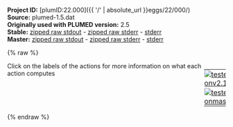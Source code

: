**Project ID:** [plumID:22.000]({{ '/' | absolute_url }}eggs/22/000/)  
**Source:** plumed-1.5.dat  
**Originally used with PLUMED version:** 2.5  
**Stable:** [zipped raw stdout](plumed-1.5.dat.plumed.stdout.txt.zip) - [zipped raw stderr](plumed-1.5.dat.plumed.stderr.txt.zip) - [stderr](plumed-1.5.dat.plumed.stderr)  
**Master:** [zipped raw stdout](plumed-1.5.dat.plumed_master.stdout.txt.zip) - [zipped raw stderr](plumed-1.5.dat.plumed_master.stderr.txt.zip) - [stderr](plumed-1.5.dat.plumed_master.stderr)  

{% raw %}
<div style="width: 100%; float:left">
<div style="width: 90%; float:left" id="value_details_data/plumed-1.5.dat"> Click on the labels of the actions for more information on what each action computes </div>
<div style="width: 10%; float:left"><table><tr><td style="padding:1px"><a href="plumed-1.5.dat.plumed.stderr"><img src="https://img.shields.io/badge/v2.10-passing-green.svg" alt="tested onv2.10" /></a></td></tr><tr><td style="padding:1px"><a href="plumed-1.5.dat.plumed_master.stderr"><img src="https://img.shields.io/badge/master-passing-green.svg" alt="tested onmaster" /></a></td></tr></table></div></div>
<pre style="width=97%;">
<span id="data/plumed-1.5.datplumed-common-1.dat_short"><span class="plumedtooltip" style="color:green">INCLUDE<span class="right">Includes an external input file, similar to #include in C preprocessor. <a href="https://www.plumed.org/doc-master/user-doc/html/_i_n_c_l_u_d_e.html">More details</a>. Show <a class="toggler" href='javascript:;' onclick='toggleDisplay("data/plumed-1.5.datplumed-common-1.dat");'>included file</a><i></i></span></span> <span class="plumedtooltip">FILE<span class="right">file to be included<i></i></span></span>=<a class="toggler" href='javascript:;' onclick='toggleDisplay("data/plumed-1.5.datplumed-common-1.dat");'>plumed-common-1.dat</a>
</span><span id="data/plumed-1.5.datplumed-common-1.dat_long" style="display:none;"><span style="color:blue" class="comment"># The command:
</span><span class="toggler" style="color:red" onclick='toggleDisplay("data/plumed-1.5.datplumed-common-1.dat")'># INCLUDE FILE=plumed-common-1.dat
</span><span style="color:blue" class="comment"># ensures PLUMED loads the contents of the file called plumed-common-1.dat</span>
<span style="color:blue" class="comment"># The contents of this file are shown below (click the red comment to hide them).</span>
<span style="display:none;" id="data/plumed-1.5.datplumed-common-1.dat">The INCLUDE action with label <b>plumed-common-1.dat</b> calculates something</span><span class="plumedtooltip" style="color:green">UNITS<span class="right">This command sets the internal units for the code. <a href="https://www.plumed.org/doc-master/user-doc/html/_u_n_i_t_s.html" style="color:green">More details</a><i></i></span></span> <span class="plumedtooltip">LENGTH<span class="right">the units of lengths<i></i></span></span>=nm <span class="plumedtooltip">TIME<span class="right">the units of time<i></i></span></span>=ps  <span class="plumedtooltip">ENERGY<span class="right">the units of energy<i></i></span></span>=kj/mol
<span style="display:none;" id="data/plumed-1.5.dat">The UNITS action with label <b></b> calculates something</span><span class="plumedtooltip" style="color:green">MOLINFO<span class="right">This command is used to provide information on the molecules that are present in your system. <a href="https://www.plumed.org/doc-master/user-doc/html/_m_o_l_i_n_f_o.html" style="color:green">More details</a><i></i></span></span> <span class="plumedtooltip">STRUCTURE<span class="right">a file in pdb format containing a reference structure<i></i></span></span>=1.pdb
<span class="plumedtooltip" style="color:green">RANDOM_EXCHANGES<span class="right">Set random pattern for exchanges. <a href="https://www.plumed.org/doc-master/user-doc/html/_r_a_n_d_o_m__e_x_c_h_a_n_g_e_s.html" style="color:green">More details</a><i></i></span></span>
<br/><b name="data/plumed-1.5.dathbond" onclick='showPath("data/plumed-1.5.dat","data/plumed-1.5.dathbond","data/plumed-1.5.dathbond","black")'>hbond</b><span style="display:none;" id="data/plumed-1.5.dathbond">The CONTACTMAP action with label <b>hbond</b> calculates the following quantities:<table  align="center" frame="void" width="95%" cellpadding="5%"><tr><td width="5%"><b> Quantity </b>  </td><td width="5%"><b> Type </b>  </td><td><b> Description </b> </td></tr><tr><td width="5%">hbond</td><td width="5%"><font color="black">scalar</font></td><td>the sum of all the switching function on all the distances</td></tr></table></span>: <span class="plumedtooltip" style="color:green">CONTACTMAP<span class="right">Calculate the distances between a number of pairs of atoms and transform each distance by a switching function. <a href="https://www.plumed.org/doc-master/user-doc/html/_c_o_n_t_a_c_t_m_a_p.html" style="color:green">More details</a><i></i></span></span> <span class="plumedtooltip">ATOMS1<span class="right">the atoms involved in each of the contacts you wish to calculate<i></i></span></span>=5568,5504 <span class="plumedtooltip">SWITCH1<span class="right">The switching functions to use for each of the contacts in your map<i></i></span></span>={Q R_0=0.01 BETA=50.0 LAMBDA=1.5 REF=0.32} <span class="plumedtooltip">WEIGHT1<span class="right">A weight value for a given contact, by default is 1<i></i></span></span>=0.09091 <span class="plumedtooltip">ATOMS2<span class="right">the atoms involved in each of the contacts you wish to calculate<i></i></span></span>=5546,5491 <span class="plumedtooltip">SWITCH2<span class="right">The switching functions to use for each of the contacts in your map<i></i></span></span>={Q R_0=0.01 BETA=50.0 LAMBDA=1.5 REF=0.32} <span class="plumedtooltip">WEIGHT2<span class="right">A weight value for a given contact, by default is 1<i></i></span></span>=0.09091 <span class="plumedtooltip">ATOMS3<span class="right">the atoms involved in each of the contacts you wish to calculate<i></i></span></span>=5524,5471 <span class="plumedtooltip">SWITCH3<span class="right">The switching functions to use for each of the contacts in your map<i></i></span></span>={Q R_0=0.01 BETA=50.0 LAMBDA=1.5 REF=0.32} <span class="plumedtooltip">WEIGHT3<span class="right">A weight value for a given contact, by default is 1<i></i></span></span>=0.09091 <span class="plumedtooltip">ATOMS4<span class="right">the atoms involved in each of the contacts you wish to calculate<i></i></span></span>=5505,5452 <span class="plumedtooltip">SWITCH4<span class="right">The switching functions to use for each of the contacts in your map<i></i></span></span>={Q R_0=0.01 BETA=50.0 LAMBDA=1.5 REF=0.32} <span class="plumedtooltip">WEIGHT4<span class="right">A weight value for a given contact, by default is 1<i></i></span></span>=0.09091 <span class="plumedtooltip">ATOMS5<span class="right">the atoms involved in each of the contacts you wish to calculate<i></i></span></span>=5492,5438 <span class="plumedtooltip">SWITCH5<span class="right">The switching functions to use for each of the contacts in your map<i></i></span></span>={Q R_0=0.01 BETA=50.0 LAMBDA=1.5 REF=0.32} <span class="plumedtooltip">WEIGHT5<span class="right">A weight value for a given contact, by default is 1<i></i></span></span>=0.09091 <span class="plumedtooltip">ATOMS6<span class="right">the atoms involved in each of the contacts you wish to calculate<i></i></span></span>=5472,5419 <span class="plumedtooltip">SWITCH6<span class="right">The switching functions to use for each of the contacts in your map<i></i></span></span>={Q R_0=0.01 BETA=50.0 LAMBDA=1.5 REF=0.32} <span class="plumedtooltip">WEIGHT6<span class="right">A weight value for a given contact, by default is 1<i></i></span></span>=0.09091 <span class="plumedtooltip">ATOMS7<span class="right">the atoms involved in each of the contacts you wish to calculate<i></i></span></span>=5453,5403 <span class="plumedtooltip">SWITCH7<span class="right">The switching functions to use for each of the contacts in your map<i></i></span></span>={Q R_0=0.01 BETA=50.0 LAMBDA=1.5 REF=0.32} <span class="plumedtooltip">WEIGHT7<span class="right">A weight value for a given contact, by default is 1<i></i></span></span>=0.09091 <span class="plumedtooltip">ATOMS8<span class="right">the atoms involved in each of the contacts you wish to calculate<i></i></span></span>=5439,5384 <span class="plumedtooltip">SWITCH8<span class="right">The switching functions to use for each of the contacts in your map<i></i></span></span>={Q R_0=0.01 BETA=50.0 LAMBDA=1.5 REF=0.32} <span class="plumedtooltip">WEIGHT8<span class="right">A weight value for a given contact, by default is 1<i></i></span></span>=0.09091 <span class="plumedtooltip">ATOMS9<span class="right">the atoms involved in each of the contacts you wish to calculate<i></i></span></span>=5420,5368 <span class="plumedtooltip">SWITCH9<span class="right">The switching functions to use for each of the contacts in your map<i></i></span></span>={Q R_0=0.01 BETA=50.0 LAMBDA=1.5 REF=0.32} <span class="plumedtooltip">WEIGHT9<span class="right">A weight value for a given contact, by default is 1<i></i></span></span>=0.09091 <span class="plumedtooltip">ATOMS10<span class="right">the atoms involved in each of the contacts you wish to calculate<i></i></span></span>=5404,5354 <span class="plumedtooltip">SWITCH10<span class="right">The switching functions to use for each of the contacts in your map<i></i></span></span>={Q R_0=0.01 BETA=50.0 LAMBDA=1.5 REF=0.32} <span class="plumedtooltip">WEIGHT10<span class="right">A weight value for a given contact, by default is 1<i></i></span></span>=0.09091 <span class="plumedtooltip">ATOMS11<span class="right">the atoms involved in each of the contacts you wish to calculate<i></i></span></span>=5385,5344 <span class="plumedtooltip">SWITCH11<span class="right">The switching functions to use for each of the contacts in your map<i></i></span></span>={Q R_0=0.01 BETA=50.0 LAMBDA=1.5 REF=0.32} <span class="plumedtooltip">WEIGHT11<span class="right">A weight value for a given contact, by default is 1<i></i></span></span>=0.09091 <span class="plumedtooltip">SUM<span class="right"> calculate the sum of all the contacts in the input<i></i></span></span> 
<br/><b name="data/plumed-1.5.datantibeta" onclick='showPath("data/plumed-1.5.dat","data/plumed-1.5.datantibeta","data/plumed-1.5.datantibeta","black")'>antibeta</b><span style="display:none;" id="data/plumed-1.5.datantibeta">The CONTACTMAP action with label <b>antibeta</b> calculates the following quantities:<table  align="center" frame="void" width="95%" cellpadding="5%"><tr><td width="5%"><b> Quantity </b>  </td><td width="5%"><b> Type </b>  </td><td><b> Description </b> </td></tr><tr><td width="5%">antibeta</td><td width="5%"><font color="black">scalar</font></td><td>the sum of all the switching function on all the distances</td></tr></table></span>: <span class="plumedtooltip" style="color:green">CONTACTMAP<span class="right">Calculate the distances between a number of pairs of atoms and transform each distance by a switching function. <a href="https://www.plumed.org/doc-master/user-doc/html/_c_o_n_t_a_c_t_m_a_p.html" style="color:green">More details</a><i></i></span></span> <span class="plumedtooltip">ATOMS1<span class="right">the atoms involved in each of the contacts you wish to calculate<i></i></span></span>=3788,5453 <span class="plumedtooltip">SWITCH1<span class="right">The switching functions to use for each of the contacts in your map<i></i></span></span>={Q R_0=0.01 BETA=50.0 LAMBDA=1.5 REF=0.42} <span class="plumedtooltip">WEIGHT1<span class="right">A weight value for a given contact, by default is 1<i></i></span></span>=0.09091 <span class="plumedtooltip">ATOMS2<span class="right">the atoms involved in each of the contacts you wish to calculate<i></i></span></span>=3788,5471 <span class="plumedtooltip">SWITCH2<span class="right">The switching functions to use for each of the contacts in your map<i></i></span></span>={Q R_0=0.01 BETA=50.0 LAMBDA=1.5 REF=0.45} <span class="plumedtooltip">WEIGHT2<span class="right">A weight value for a given contact, by default is 1<i></i></span></span>=0.09091 <span class="plumedtooltip">ATOMS3<span class="right">the atoms involved in each of the contacts you wish to calculate<i></i></span></span>=3788,5472 <span class="plumedtooltip">SWITCH3<span class="right">The switching functions to use for each of the contacts in your map<i></i></span></span>={Q R_0=0.01 BETA=50.0 LAMBDA=1.5 REF=0.39} <span class="plumedtooltip">WEIGHT3<span class="right">A weight value for a given contact, by default is 1<i></i></span></span>=0.09091 <span class="plumedtooltip">ATOMS4<span class="right">the atoms involved in each of the contacts you wish to calculate<i></i></span></span>=3788,5487 <span class="plumedtooltip">SWITCH4<span class="right">The switching functions to use for each of the contacts in your map<i></i></span></span>={Q R_0=0.01 BETA=50.0 LAMBDA=1.5 REF=0.34} <span class="plumedtooltip">WEIGHT4<span class="right">A weight value for a given contact, by default is 1<i></i></span></span>=0.09091 <span class="plumedtooltip">ATOMS5<span class="right">the atoms involved in each of the contacts you wish to calculate<i></i></span></span>=3769,5487 <span class="plumedtooltip">SWITCH5<span class="right">The switching functions to use for each of the contacts in your map<i></i></span></span>={Q R_0=0.01 BETA=50.0 LAMBDA=1.5 REF=0.45} <span class="plumedtooltip">WEIGHT5<span class="right">A weight value for a given contact, by default is 1<i></i></span></span>=0.09091 <span class="plumedtooltip">ATOMS6<span class="right">the atoms involved in each of the contacts you wish to calculate<i></i></span></span>=3768,5487 <span class="plumedtooltip">SWITCH6<span class="right">The switching functions to use for each of the contacts in your map<i></i></span></span>={Q R_0=0.01 BETA=50.0 LAMBDA=1.5 REF=0.31} <span class="plumedtooltip">WEIGHT6<span class="right">A weight value for a given contact, by default is 1<i></i></span></span>=0.09091 <span class="plumedtooltip">ATOMS7<span class="right">the atoms involved in each of the contacts you wish to calculate<i></i></span></span>=3768,5488 <span class="plumedtooltip">SWITCH7<span class="right">The switching functions to use for each of the contacts in your map<i></i></span></span>={Q R_0=0.01 BETA=50.0 LAMBDA=1.5 REF=0.45} <span class="plumedtooltip">WEIGHT7<span class="right">A weight value for a given contact, by default is 1<i></i></span></span>=0.09091 <span class="plumedtooltip">ATOMS8<span class="right">the atoms involved in each of the contacts you wish to calculate<i></i></span></span>=3768,5505 <span class="plumedtooltip">SWITCH8<span class="right">The switching functions to use for each of the contacts in your map<i></i></span></span>={Q R_0=0.01 BETA=50.0 LAMBDA=1.5 REF=0.31} <span class="plumedtooltip">WEIGHT8<span class="right">A weight value for a given contact, by default is 1<i></i></span></span>=0.09091 <span class="plumedtooltip">ATOMS9<span class="right">the atoms involved in each of the contacts you wish to calculate<i></i></span></span>=3768,5523 <span class="plumedtooltip">SWITCH9<span class="right">The switching functions to use for each of the contacts in your map<i></i></span></span>={Q R_0=0.01 BETA=50.0 LAMBDA=1.5 REF=0.37} <span class="plumedtooltip">WEIGHT9<span class="right">A weight value for a given contact, by default is 1<i></i></span></span>=0.09091 <span class="plumedtooltip">ATOMS10<span class="right">the atoms involved in each of the contacts you wish to calculate<i></i></span></span>=3747,5505 <span class="plumedtooltip">SWITCH10<span class="right">The switching functions to use for each of the contacts in your map<i></i></span></span>={Q R_0=0.01 BETA=50.0 LAMBDA=1.5 REF=0.44} <span class="plumedtooltip">WEIGHT10<span class="right">A weight value for a given contact, by default is 1<i></i></span></span>=0.09091 <span class="plumedtooltip">ATOMS11<span class="right">the atoms involved in each of the contacts you wish to calculate<i></i></span></span>=3747,5523 <span class="plumedtooltip">SWITCH11<span class="right">The switching functions to use for each of the contacts in your map<i></i></span></span>={Q R_0=0.01 BETA=50.0 LAMBDA=1.5 REF=0.29} <span class="plumedtooltip">WEIGHT11<span class="right">A weight value for a given contact, by default is 1<i></i></span></span>=0.09091 <span class="plumedtooltip">SUM<span class="right"> calculate the sum of all the contacts in the input<i></i></span></span>
<br/><b name="data/plumed-1.5.datanti1" onclick='showPath("data/plumed-1.5.dat","data/plumed-1.5.datanti1","data/plumed-1.5.datanti1","black")'>anti1</b><span style="display:none;" id="data/plumed-1.5.datanti1">The SUM action with label <b>anti1</b> calculates the following quantities:<table  align="center" frame="void" width="95%" cellpadding="5%"><tr><td width="5%"><b> Quantity </b>  </td><td width="5%"><b> Type </b>  </td><td><b> Description </b> </td></tr><tr><td width="5%">anti1</td><td width="5%"><font color="black">scalar</font></td><td>the sum of all the elements in the input vector</td></tr></table></span>: <span class="plumedtooltip" style="color:green">ANTIBETARMSD<span class="right">Probe the antiparallel beta sheet content of your protein structure. <a href="https://www.plumed.org/doc-master/user-doc/html/_a_n_t_i_b_e_t_a_r_m_s_d.html" style="color:green">More details</a><i></i></span></span> <span class="plumedtooltip">RESIDUES<span class="right">this command is used to specify the set of residues that could conceivably form part of the secondary structure<i></i></span></span>=377,378,379,380,381,382,383,384,32,33,34,35,36,37,38 <span class="plumedtooltip">TYPE<span class="right"> the manner in which RMSD alignment is performed<i></i></span></span>=OPTIMAL <span class="plumedtooltip">R_0<span class="right">The r_0 parameter of the switching function<i></i></span></span>=0.1  <span class="plumedtooltip">STRANDS_CUTOFF<span class="right">If in a segment of protein the two strands are further apart then the calculation of the actual RMSD is skipped as the structure is very far from being beta-sheet like<i></i></span></span>=1 <span class="plumedtooltip">STYLE<span class="right"> Antiparallel beta sheets can either form in a single chain or from a pair of chains<i></i></span></span>=inter
<b name="data/plumed-1.5.datanti2" onclick='showPath("data/plumed-1.5.dat","data/plumed-1.5.datanti2","data/plumed-1.5.datanti2","black")'>anti2</b><span style="display:none;" id="data/plumed-1.5.datanti2">The SUM action with label <b>anti2</b> calculates the following quantities:<table  align="center" frame="void" width="95%" cellpadding="5%"><tr><td width="5%"><b> Quantity </b>  </td><td width="5%"><b> Type </b>  </td><td><b> Description </b> </td></tr><tr><td width="5%">anti2</td><td width="5%"><font color="black">scalar</font></td><td>the sum of all the elements in the input vector</td></tr></table></span>: <span class="plumedtooltip" style="color:green">ANTIBETARMSD<span class="right">Probe the antiparallel beta sheet content of your protein structure. <a href="https://www.plumed.org/doc-master/user-doc/html/_a_n_t_i_b_e_t_a_r_m_s_d.html" style="color:green">More details</a><i></i></span></span> <span class="plumedtooltip">RESIDUES<span class="right">this command is used to specify the set of residues that could conceivably form part of the secondary structure<i></i></span></span>=430,431,432,433,434,435,32,33,34,35,36,37 <span class="plumedtooltip">TYPE<span class="right"> the manner in which RMSD alignment is performed<i></i></span></span>=OPTIMAL <span class="plumedtooltip">R_0<span class="right">The r_0 parameter of the switching function<i></i></span></span>=0.1  <span class="plumedtooltip">STRANDS_CUTOFF<span class="right">If in a segment of protein the two strands are further apart then the calculation of the actual RMSD is skipped as the structure is very far from being beta-sheet like<i></i></span></span>=1 <span class="plumedtooltip">STYLE<span class="right"> Antiparallel beta sheets can either form in a single chain or from a pair of chains<i></i></span></span>=inter

<b name="data/plumed-1.5.datinteract" onclick='showPath("data/plumed-1.5.dat","data/plumed-1.5.datinteract","data/plumed-1.5.datinteract","black")'>interact</b><span style="display:none;" id="data/plumed-1.5.datinteract">The COORDINATION action with label <b>interact</b> calculates the following quantities:<table  align="center" frame="void" width="95%" cellpadding="5%"><tr><td width="5%"><b> Quantity </b>  </td><td width="5%"><b> Type </b>  </td><td><b> Description </b> </td></tr><tr><td width="5%">interact</td><td width="5%"><font color="black">scalar</font></td><td>the value of the coordination</td></tr></table></span>: <span class="plumedtooltip" style="color:green">COORDINATION<span class="right">Calculate coordination numbers. <a href="https://www.plumed.org/doc-master/user-doc/html/_c_o_o_r_d_i_n_a_t_i_o_n.html" style="color:green">More details</a><i></i></span></span>  <span class="plumedtooltip">GROUPA<span class="right">First list of atoms<i></i></span></span>=3731,3733,3735,3737,3741,3745,3746,3747,3749,3751,3754,3757,3760,3763,3767,3768,3769,3771,3773,3776,3778,3782,3786,3787,3788,3790,3793,3794,4515,4517,4519,4522,4525,4528,4531,4535,4536,4537,4539,4541,4545,4546,4547,4549,4551,4554,4556,4560,4564,4565,4566,4567,4570,4572,4575,4578,4579,4580,4582,4584,4588,4589,4590,4592,4594,4597,4599,4603,4607,4608  <span class="plumedtooltip">GROUPB<span class="right">Second list of atoms (if empty, N*(N-1)/2 pairs in GROUPA are counted)<i></i></span></span>=5472,5474,5476,5478,5482,5486,5487,5488,5490,5492,5495,5498,5499,5503,5504,5505,5507,5509,5512,5514,5518,5522,5523,5524,5526,5528,5531,5534,5540,5544,5545  <span class="plumedtooltip">R_0<span class="right">The r_0 parameter of the switching function<i></i></span></span>=0.45

<b name="data/plumed-1.5.datalpha" onclick='showPath("data/plumed-1.5.dat","data/plumed-1.5.datalpha","data/plumed-1.5.datalpha","black")'>alpha</b><span style="display:none;" id="data/plumed-1.5.datalpha">The SUM action with label <b>alpha</b> calculates the following quantities:<table  align="center" frame="void" width="95%" cellpadding="5%"><tr><td width="5%"><b> Quantity </b>  </td><td width="5%"><b> Type </b>  </td><td><b> Description </b> </td></tr><tr><td width="5%">alpha</td><td width="5%"><font color="black">scalar</font></td><td>the sum of all the elements in the input vector</td></tr></table></span>: <span class="plumedtooltip" style="color:green">ALPHARMSD<span class="right">Probe the alpha helical content of a protein structure. <a href="https://www.plumed.org/doc-master/user-doc/html/_a_l_p_h_a_r_m_s_d.html" style="color:green">More details</a><i></i></span></span> <span class="plumedtooltip">RESIDUES<span class="right">this command is used to specify the set of residues that could conceivably form part of the secondary structure<i></i></span></span>=28-39 <span class="plumedtooltip">TYPE<span class="right"> the manner in which RMSD alignment is performed<i></i></span></span>=OPTIMAL <span class="plumedtooltip">R_0<span class="right">The r_0 parameter of the switching function<i></i></span></span>=0.1 <span class="plumedtooltip">D_0<span class="right"> The d_0 parameter of the switching function<i></i></span></span>=0.02
<b name="data/plumed-1.5.datapp_head" onclick='showPath("data/plumed-1.5.dat","data/plumed-1.5.datapp_head","data/plumed-1.5.datapp_head","violet")'>app_head</b><span style="display:none;" id="data/plumed-1.5.datapp_head">The CENTER_FAST action with label <b>app_head</b> calculates the following quantities:<table  align="center" frame="void" width="95%" cellpadding="5%"><tr><td width="5%"><b> Quantity </b>  </td><td width="5%"><b> Type </b>  </td><td><b> Description </b> </td></tr><tr><td width="5%">app_head</td><td width="5%"><font color="violet">atoms</font></td><td>virtual atom calculated by CENTER_FAST action</td></tr></table></span>: <span class="plumedtooltip" style="color:green">CENTER<span class="right">Calculate the center for a group of atoms, with arbitrary weights. <a href="https://www.plumed.org/doc-master/user-doc/html/_c_e_n_t_e_r.html" style="color:green">More details</a><i></i></span></span> <span class="plumedtooltip">ATOMS<span class="right">the group of atoms that you are calculating the Gyration Tensor for<i></i></span></span>=5371,5387
<b name="data/plumed-1.5.datapp_tail" onclick='showPath("data/plumed-1.5.dat","data/plumed-1.5.datapp_tail","data/plumed-1.5.datapp_tail","violet")'>app_tail</b><span style="display:none;" id="data/plumed-1.5.datapp_tail">The CENTER_FAST action with label <b>app_tail</b> calculates the following quantities:<table  align="center" frame="void" width="95%" cellpadding="5%"><tr><td width="5%"><b> Quantity </b>  </td><td width="5%"><b> Type </b>  </td><td><b> Description </b> </td></tr><tr><td width="5%">app_tail</td><td width="5%"><font color="violet">atoms</font></td><td>virtual atom calculated by CENTER_FAST action</td></tr></table></span>: <span class="plumedtooltip" style="color:green">CENTER<span class="right">Calculate the center for a group of atoms, with arbitrary weights. <a href="https://www.plumed.org/doc-master/user-doc/html/_c_e_n_t_e_r.html" style="color:green">More details</a><i></i></span></span> <span class="plumedtooltip">ATOMS<span class="right">the group of atoms that you are calculating the Gyration Tensor for<i></i></span></span>=5548,5570
<b name="data/plumed-1.5.datdistance" onclick='showPath("data/plumed-1.5.dat","data/plumed-1.5.datdistance","data/plumed-1.5.datdistance","black")'>distance</b><span style="display:none;" id="data/plumed-1.5.datdistance">The DISTANCE action with label <b>distance</b> calculates the following quantities:<table  align="center" frame="void" width="95%" cellpadding="5%"><tr><td width="5%"><b> Quantity </b>  </td><td width="5%"><b> Type </b>  </td><td><b> Description </b> </td></tr><tr><td width="5%">distance</td><td width="5%"><font color="black">scalar</font></td><td>the DISTANCE between this pair of atoms</td></tr></table></span>: <span class="plumedtooltip" style="color:green">DISTANCE<span class="right">Calculate the distance between a pair of atoms. <a href="https://www.plumed.org/doc-master/user-doc/html/_d_i_s_t_a_n_c_e.html" style="color:green">More details</a><i></i></span></span> <span class="plumedtooltip">ATOMS<span class="right">the pair of atom that we are calculating the distance between<i></i></span></span>=<b name="data/plumed-1.5.datapp_head">app_head</b>,<b name="data/plumed-1.5.datapp_tail">app_tail</b>
<span style="color:blue"># --- End of included input --- </span></span><br/><b name="data/plumed-1.5.datbe5" onclick='showPath("data/plumed-1.5.dat","data/plumed-1.5.datbe5","data/plumed-1.5.datbe5","black")'>be5</b><span style="display:none;" id="data/plumed-1.5.datbe5">The METAD action with label <b>be5</b> calculates the following quantities:<table  align="center" frame="void" width="95%" cellpadding="5%"><tr><td width="5%"><b> Quantity </b>  </td><td width="5%"><b> Type </b>  </td><td><b> Description </b> </td></tr><tr><td width="5%">be5.bias</td><td width="5%"><font color="black">scalar</font></td><td>the instantaneous value of the bias potential</td></tr></table></span>: <span class="plumedtooltip" style="color:green">METAD<span class="right">Used to performed metadynamics on one or more collective variables. <a href="https://www.plumed.org/doc-master/user-doc/html/_m_e_t_a_d.html" style="color:green">More details</a><i></i></span></span> <span class="plumedtooltip">ARG<span class="right">the labels of the scalars on which the bias will act<i></i></span></span>=<b name="data/plumed-1.5.datanti1">anti1</b> <span class="plumedtooltip">SIGMA<span class="right">the widths of the Gaussian hills<i></i></span></span>=0.4 <span class="plumedtooltip">HEIGHT<span class="right">the heights of the Gaussian hills<i></i></span></span>=6.0 <span class="plumedtooltip">BIASFACTOR<span class="right">use well tempered metadynamics and use this bias factor<i></i></span></span>=40 <span class="plumedtooltip">TEMP<span class="right">the system temperature - this is only needed if you are doing well-tempered metadynamics<i></i></span></span>=310 <span class="plumedtooltip">PACE<span class="right">the frequency for hill addition<i></i></span></span>=2000 <span class="plumedtooltip">FILE<span class="right"> a file in which the list of added hills is stored<i></i></span></span>=HILLS <span class="plumedtooltip">GRID_SPACING<span class="right">the approximate grid spacing (to be used as an alternative or together with GRID_BIN)<i></i></span></span>=0.2 <span class="plumedtooltip">GRID_MIN<span class="right">the lower bounds for the grid<i></i></span></span>=0 <span class="plumedtooltip">GRID_MAX<span class="right">the upper bounds for the grid<i></i></span></span>=4.5

<span class="plumedtooltip" style="color:green">PRINT<span class="right">Print quantities to a file. <a href="https://www.plumed.org/doc-master/user-doc/html/_p_r_i_n_t.html" style="color:green">More details</a><i></i></span></span> <span class="plumedtooltip">ARG<span class="right">the labels of the values that you would like to print to the file<i></i></span></span>=<b name="data/plumed-1.5.dathbond">hbond</b>,<b name="data/plumed-1.5.datalpha">alpha</b>,<b name="data/plumed-1.5.datdistance">distance</b>,<b name="data/plumed-1.5.datantibeta">antibeta</b>,<b name="data/plumed-1.5.datinteract">interact</b>,<b name="data/plumed-1.5.datanti1">anti1</b>,<b name="data/plumed-1.5.datanti2">anti2</b> <span class="plumedtooltip">STRIDE<span class="right"> the frequency with which the quantities of interest should be output<i></i></span></span>=2000 <span class="plumedtooltip">FILE<span class="right">the name of the file on which to output these quantities<i></i></span></span>=COLVAR
<span class="plumedtooltip" style="color:green">PRINT<span class="right">Print quantities to a file. <a href="https://www.plumed.org/doc-master/user-doc/html/_p_r_i_n_t.html" style="color:green">More details</a><i></i></span></span> <span class="plumedtooltip">ARG<span class="right">the labels of the values that you would like to print to the file<i></i></span></span>=<b name="data/plumed-1.5.datanti1">anti1</b>,<b name="data/plumed-1.5.datbe5">be5.bias</b> <span class="plumedtooltip">STRIDE<span class="right"> the frequency with which the quantities of interest should be output<i></i></span></span>=2000 <span class="plumedtooltip">FILE<span class="right">the name of the file on which to output these quantities<i></i></span></span>=BIAS
</pre>
{% endraw %}
